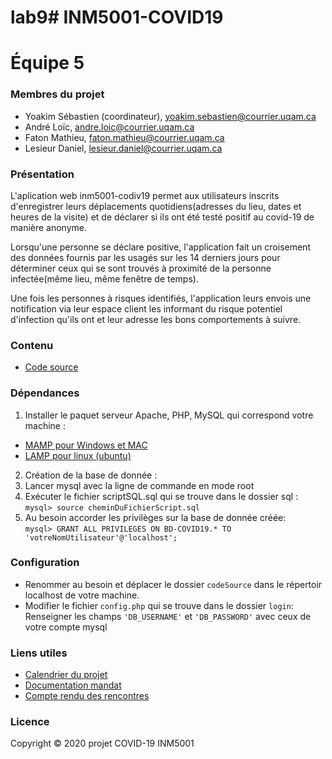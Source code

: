 # lab9# INM5001-COVID19
# Équipe 5


### Membres du projet
+ Yoakim Sébastien (coordinateur), yoakim.sebastien@courrier.uqam.ca
+ André Loïc, andre.loic@courrier.uqam.ca  
+ Faton Mathieu, faton.mathieu@courrier.uqam.ca
+ Lesieur Daniel, lesieur.daniel@courrier.uqam.ca

### Présentation
L'aplication web inm5001-codiv19 permet aux utilisateurs inscrits d'enregistrer leurs déplacements quotidiens(adresses du lieu, dates et heures de la visite) et de déclarer si ils ont été testé positif au covid-19 de manière anonyme.  

Lorsqu'une personne se déclare positive, l'application fait un croisement des données fournis par les usagés sur les 14 derniers jours pour déterminer ceux qui se sont trouvés à proximité de la personne infectée(même lieu, même fenêtre de temps).  

Une fois les personnes à risques identifiés, l'application leurs envois une notification via leur espace client les informant du risque potentiel 
d'infection qu'ils ont et leur adresse les bons comportements à suivre.

### Contenu
+ [Code source](https://gitlab.info.uqam.ca/lesieur.daniel/inm5001-covid19/-/tree/master/codeSource)

### Dépendances
1. Installer le paquet serveur Apache, PHP, MySQL qui correspond votre machine :
  - [MAMP pour Windows et MAC](https://www.mamp.info/en/mamp/windows/)
  - [LAMP pour linux (ubuntu)](https://ubuntu.com/server/docs/lamp-applications)

2. Création de la base de donnée :  
  1. Lancer mysql avec la ligne de commande en mode root  
  2. Exécuter le fichier scriptSQL.sql qui se trouve dans le dossier sql :  
     ```mysql> source cheminDuFichierScript.sql```
  3. Au besoin accorder les privilèges sur la base de donnée créée:  
     ```mysql> GRANT ALL PRIVILEGES ON BD-COVID19.* TO 'votreNomUtilisateur'@'localhost';```


### Configuration

- Renommer au besoin et déplacer le dossier ```codeSource``` dans le répertoir localhost de votre machine.
- Modifier le fichier ```config.php``` qui se trouve dans le dossier ```login```:  
  Renseigner les champs ```'DB_USERNAME'``` et ```'DB_PASSWORD'``` avec ceux de votre compte mysql



### Liens utiles
+ [Calendrier du projet](https://calendar.google.com/calendar/u/0?cid=MW80dm5rYTJ2M2U0amtiMW81aDhsZHNxajhAZ3JvdXAuY2FsZW5kYXIuZ29vZ2xlLmNvbQ)
+ [Documentation mandat](https://drive.google.com/drive/folders/1FrXC_YmL6FNUVEj0qr2Toi7Ssth-p52p?usp=sharing)
+ [Compte rendu des rencontres](https://docs.google.com/document/d/19LNOsKly7Fvz6T6qtlRWqnrli2xr52PBQkL-vL6xTsg/edit?usp=sharing)

### Licence
Copyright &copy; 2020 projet COVID-19 INM5001


